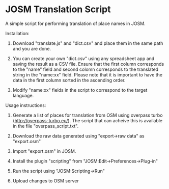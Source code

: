 # JOSM Translation Script
A simple script for performing translation of place names in JOSM.

Installation:

1. Download "translate.js" and "dict.csv" and place them in the same path and you are done.

2. You can create your own "dict.csv" using any spreadsheet app and saving the result as a CSV file. Ensure that the first column corresponds to the "name" field and second colomn corresponds to the translated string in the "name:xx" field. Please note that it is important to have the data in the first column sorted in the ascending order.

3. Modify "name:xx" fields in the script to correspond to the target language.

Usage instructions:

1. Generate a list of places for translation from OSM using overpass turbo (http://overpass-turbo.eu/). The script that can acheive this is available in the file "overpass_script.txt".

2. Download the raw data generated using "export->raw data" as "export.osm"

3. Import "export.osm" in JOSM.

4. Install the plugin "scripting" from "JOSM:Edit->Preferences->Plug-in"

5. Run the script using "JOSM:Scripting->Run"

6. Upload changes to OSM server
